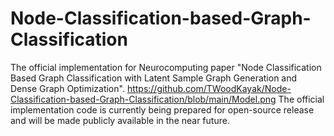 # Node-Classification-based-Graph-Classification
The official implementation for Neurocomputing paper "Node Classification Based Graph Classification with Latent Sample Graph Generation and Dense Graph Optimization".
https://github.com/TWoodKayak/Node-Classification-based-Graph-Classification/blob/main/Model.png
The official implementation code is currently being prepared for open-source release and will be made publicly available in the near future.
